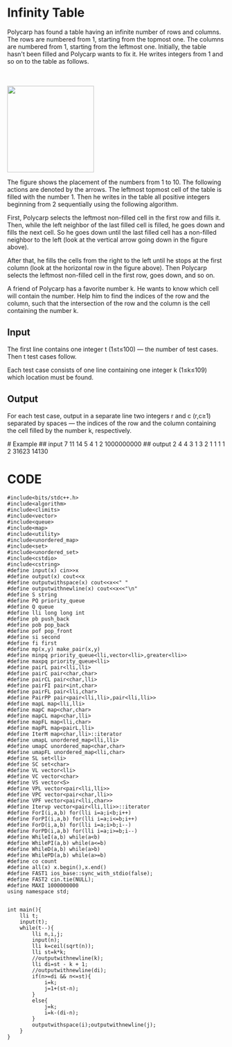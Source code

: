 # Infinity Table

<span>Polycarp has found a table having an infinite number of rows and columns. The rows are numbered from 1, starting from the topmost one. The columns are numbered from 1, starting from the leftmost one.
Initially, the table hasn't been filled and Polycarp wants to fix it. He writes integers from 1 and so on to the table as follows.
  
<br><br>
 <img src="https://espresso.codeforces.com/aa1eece2e042a16fcbc09f2af100e73049fd8841.png" align="center" width="200px">

The figure shows the placement of the numbers from 1 to 10. The following actions are denoted by the arrows.
The leftmost topmost cell of the table is filled with the number 1. Then he writes in the table all positive integers beginning from 2 sequentially using the following algorithm.

First, Polycarp selects the leftmost non-filled cell in the first row and fills it. Then, while the left neighbor of the last filled cell is filled, he goes down and fills the next cell. So he goes down until the last filled cell has a non-filled neighbor to the left (look at the vertical arrow going down in the figure above).

After that, he fills the cells from the right to the left until he stops at the first column (look at the horizontal row in the figure above). Then Polycarp selects the leftmost non-filled cell in the first row, goes down, and so on.

A friend of Polycarp has a favorite number k. He wants to know which cell will contain the number. Help him to find the indices of the row and the column, such that the intersection of the row and the column is the cell containing the number k.

## Input
The first line contains one integer t (1≤t≤100) — the number of test cases. Then t test cases follow.

Each test case consists of one line containing one integer k (1≤k≤109) which location must be found.

## Output
For each test case, output in a separate line two integers r and c (r,c≥1) separated by spaces — the indices of the row and the column containing the cell filled by the number k, respectively.
 </span>

<span>
# Example
## input
7
11
14
5
4
1
2
1000000000
## output
2 4
4 3
1 3
2 1
1 1
1 2
31623 14130
</span>
  

  
# CODE

```
#include<bits/stdc++.h>
#include<algorithm>
#include<climits>
#include<vector>
#include<queue>
#include<map>
#include<utility>
#include<unordered_map>
#include<set>
#include<unordered_set>
#include<cstdio>
#include<cstring>
#define input(x) cin>>x
#define output(x) cout<<x
#define outputwithspace(x) cout<<x<<" "
#define outputwithnewline(x) cout<<x<<"\n"
#define S string
#define PQ priority_queue
#define Q queue
#define lli long long int
#define pb push_back
#define pob pop_back
#define pof pop_front
#define si second
#define fi first
#define mp(x,y) make_pair(x,y)
#define minpq priority_queue<lli,vector<lli>,greater<lli>>
#define maxpq priority_queue<lli>
#define pairL pair<lli,lli>
#define pairC pair<char,char>
#define pairCL pair<char,lli>
#define pairFI pair<int,char>
#define pairFL pair<lli,char>
#define PairPP pair<pair<lli,lli>,pair<lli,lli>>
#define mapL map<lli,lli>
#define mapC map<char,char>
#define mapCL map<char,lli>
#define mapFL map<lli,char>
#define mapPL map<pairL,lli>
#define IterM map<char,lli>::iterator
#define umapL unordered_map<lli,lli>
#define umapC unordered_map<char,char>
#define umapFL unordered_map<lli,char>
#define SL set<lli>
#define SC set<char>
#define VL vector<lli>
#define VC vector<char>
#define VS vector<S>
#define VPL vector<pair<lli,lli>>
#define VPC vector<pair<char,lli>>
#define VPF vector<pair<lli,char>>
#define Itervp vector<pair<lli,lli>>::iterator
#define ForI(i,a,b) for(lli i=a;i<b;i++)
#define ForPI(i,a,b) for(lli i=a;i<=b;i++)
#define ForD(i,a,b) for(lli i=a;i>b;i--)
#define ForPD(i,a,b) for(lli i=a;i>=b;i--)
#define WhileI(a,b) while(a<b)
#define WhilePI(a,b) while(a<=b)
#define WhileD(a,b) while(a>b)
#define WhilePD(a,b) while(a>=b)
#define co count
#define all(x) x.begin(),x.end()
#define FAST1 ios_base::sync_with_stdio(false);
#define FAST2 cin.tie(NULL);
#define MAXI 1000000000
using namespace std;


int main(){
    lli t;
    input(t);
    while(t--){
        lli n,i,j;
        input(n);
        lli k=ceil(sqrt(n));
        lli st=k*k;
        //outputwithnewline(k);
        lli di=st - k + 1;
        //outputwithnewline(di);
        if(n>=di && n<=st){
            i=k;
            j=1+(st-n);
        }
        else{
            j=k;
            i=k-(di-n);
        }
        outputwithspace(i);outputwithnewline(j);
    }
}

```
  
  
